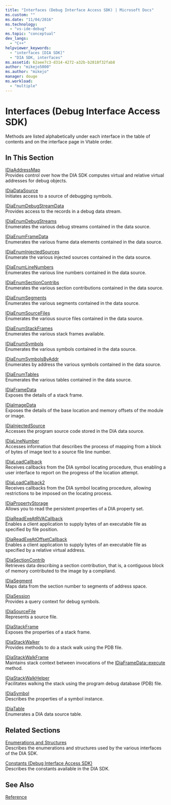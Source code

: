 ```yaml
---
title: "Interfaces (Debug Interface Access SDK) | Microsoft Docs"
ms.custom: ""
ms.date: "11/04/2016"
ms.technology: 
  - "vs-ide-debug"
ms.topic: "conceptual"
dev_langs: 
  - "C++"
helpviewer_keywords: 
  - "interfaces [DIA SDK]"
  - "DIA SDK, interfaces"
ms.assetid: 62aee7c3-d314-4272-a32b-b2818f32fab8
author: "mikejo5000"
ms.author: "mikejo"
manager: douge
ms.workload: 
  - "multiple"
---
```

# Interfaces (Debug Interface Access SDK)
Methods are listed alphabetically under each interface in the table of contents and on the interface page in Vtable order.  
  
## In This Section  
 [IDiaAddressMap](../../debugger/debug-interface-access/idiaaddressmap.md)  
 Provides control over how the DIA SDK computes virtual and relative virtual addresses for debug objects.  
  
 [IDiaDataSource](../../debugger/debug-interface-access/idiadatasource.md)  
 Initiates access to a source of debugging symbols.  
  
 [IDiaEnumDebugStreamData](../../debugger/debug-interface-access/idiaenumdebugstreamdata.md)  
 Provides access to the records in a debug data stream.  
  
 [IDiaEnumDebugStreams](../../debugger/debug-interface-access/idiaenumdebugstreams.md)  
 Enumerates the various debug streams contained in the data source.  
  
 [IDiaEnumFrameData](../../debugger/debug-interface-access/idiaenumframedata.md)  
 Enumerates the various frame data elements contained in the data source.  
  
 [IDiaEnumInjectedSources](../../debugger/debug-interface-access/idiaenuminjectedsources.md)  
 Enumerate the various injected sources contained in the data source.  
  
 [IDiaEnumLineNumbers](../../debugger/debug-interface-access/idiaenumlinenumbers.md)  
 Enumerates the various line numbers contained in the data source.  
  
 [IDiaEnumSectionContribs](../../debugger/debug-interface-access/idiaenumsectioncontribs.md)  
 Enumerates the various section contributions contained in the data source.  
  
 [IDiaEnumSegments](../../debugger/debug-interface-access/idiaenumsegments.md)  
 Enumerates the various segments contained in the data source.  
  
 [IDiaEnumSourceFiles](../../debugger/debug-interface-access/idiaenumsourcefiles.md)  
 Enumerates the various source files contained in the data source.  
  
 [IDiaEnumStackFrames](../../debugger/debug-interface-access/idiaenumstackframes.md)  
 Enumerates the various stack frames available.  
  
 [IDiaEnumSymbols](../../debugger/debug-interface-access/idiaenumsymbols.md)  
 Enumerates the various symbols contained in the data source.  
  
 [IDiaEnumSymbolsByAddr](../../debugger/debug-interface-access/idiaenumsymbolsbyaddr.md)  
 Enumerates by address the various symbols contained in the data source.  
  
 [IDiaEnumTables](../../debugger/debug-interface-access/idiaenumtables.md)  
 Enumerates the various tables contained in the data source.  
  
 [IDiaFrameData](../../debugger/debug-interface-access/idiaframedata.md)  
 Exposes the details of a stack frame.  
  
 [IDiaImageData](../../debugger/debug-interface-access/idiaimagedata.md)  
 Exposes the details of the base location and memory offsets of the module or image.  
  
 [IDiaInjectedSource](../../debugger/debug-interface-access/idiainjectedsource.md)  
 Accesses the program source code stored in the DIA data source.  
  
 [IDiaLineNumber](../../debugger/debug-interface-access/idialinenumber.md)  
 Accesses information that describes the process of mapping from a block of bytes of image text to a source file line number.  
  
 [IDiaLoadCallback](../../debugger/debug-interface-access/idialoadcallback.md)  
 Receives callbacks from the DIA symbol locating procedure, thus enabling a user interface to report on the progress of the location attempt.  
  
 [IDiaLoadCallback2](../../debugger/debug-interface-access/idialoadcallback2.md)  
 Receives callbacks from the DIA symbol locating procedure, allowing restrictions to be imposed on the locating process.  
  
 [IDiaPropertyStorage](../../debugger/debug-interface-access/idiapropertystorage.md)  
 Allows you to read the persistent properties of a DIA property set.  
  
 [IDiaReadExeAtRVACallback](../../debugger/debug-interface-access/idiareadexeatrvacallback.md)  
 Enables a client application to supply bytes of an executable file as specified by file position.  
  
 [IDiaReadExeAtOffsetCallback](../../debugger/debug-interface-access/idiareadexeatoffsetcallback.md)  
 Enables a client application to supply bytes of an executable file as specified by a relative virtual address.  
  
 [IDiaSectionContrib](../../debugger/debug-interface-access/idiasectioncontrib.md)  
 Retrieves data describing a section contribution, that is, a contiguous block of memory contributed to the image by a compiland.  
  
 [IDiaSegment](../../debugger/debug-interface-access/idiasegment.md)  
 Maps data from the section number to segments of address space.  
  
 [IDiaSession](../../debugger/debug-interface-access/idiasession.md)  
 Provides a query context for debug symbols.  
  
 [IDiaSourceFile](../../debugger/debug-interface-access/idiasourcefile.md)  
 Represents a source file.  
  
 [IDiaStackFrame](../../debugger/debug-interface-access/idiastackframe.md)  
 Exposes the properties of a stack frame.  
  
 [IDiaStackWalker](../../debugger/debug-interface-access/idiastackwalker.md)  
 Provides methods to do a stack walk using the PDB file.  
  
 [IDiaStackWalkFrame](../../debugger/debug-interface-access/idiastackwalkframe.md)  
 Maintains stack context between invocations of the [IDiaFrameData::execute](../../debugger/debug-interface-access/idiaframedata-execute.md) method.  
  
 [IDiaStackWalkHelper](../../debugger/debug-interface-access/idiastackwalkhelper.md)  
 Facilitates walking the stack using the program debug database (PDB) file.  
  
 [IDiaSymbol](../../debugger/debug-interface-access/idiasymbol.md)  
 Describes the properties of a symbol instance.  
  
 [IDiaTable](../../debugger/debug-interface-access/idiatable.md)  
 Enumerates a DIA data source table.  
  
## Related Sections  
 [Enumerations and Structures](../../debugger/debug-interface-access/enumerations-and-structures.md)  
 Describes the enumerations and structures used by the various interfaces of the DIA SDK.  
  
 [Constants (Debug Interface Access SDK)](../../debugger/debug-interface-access/constants-debug-interface-access-sdk.md)  
 Describes the constants available in the DIA SDK.  
  
## See Also  
 [Reference](../../debugger/debug-interface-access/debug-interface-access-sdk-reference.md)